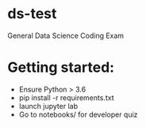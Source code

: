 # ds-test
General Data Science Coding Exam

# Getting started:
* Ensure Python > 3.6
* pip install -r requirements.txt
* launch jupyter lab
* Go to notebooks/ for developer quiz
